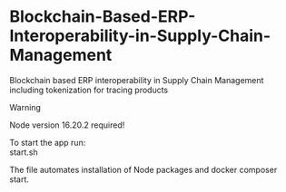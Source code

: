 # Blockchain-Based-ERP-Interoperability-in-Supply-Chain-Management
Blockchain based ERP interoperability in Supply Chain Management including tokenization for tracing products


> [!WARNING]
> Node version 16.20.2 required!


To start the app run:<br/>
start.sh<br/>


The file automates installation of Node packages and docker composer start.
